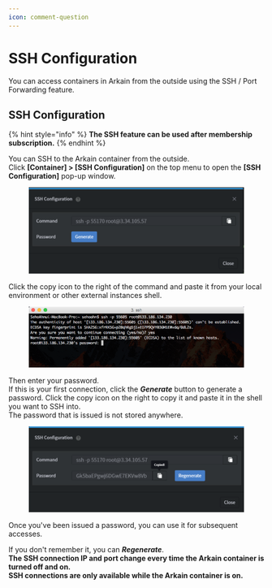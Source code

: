```yaml
---
icon: comment-question
---
```


# SSH Configuration

You can access containers in Arkain from the outside using the SSH / Port Forwarding feature.

## **SSH Configuration** <a href="#ssh-configuration" id="ssh-configuration"></a>

{% hint style="info" %}
**The SSH feature can be used after membership subscription.**
{% endhint %}

You can SSH to the Arkain container from the outside.\
Click **\[Container] > \[SSH Configuration]** on the top menu to open the **\[SSH Configuration]** pop-up window.

<figure><img src="../../.gitbook/assets/image (5).png" alt=""><figcaption></figcaption></figure>

Click the copy icon to the right of the command and paste it from your local environment or other external instances shell.

<figure><img src="../../.gitbook/assets/image (1) (1) (1).png" alt=""><figcaption></figcaption></figure>

Then enter your password.\
If this is your first connection, click the _**Generate**_ button to generate a password. Click the copy icon on the right to copy it and paste it in the shell you want to SSH into.\
The password that is issued is not stored anywhere.

<figure><img src="../../.gitbook/assets/image (2) (1) (1).png" alt=""><figcaption></figcaption></figure>

Once you've been issued a password, you can use it for subsequent accesses.

If you don't remember it, you can _**Regenerate**_.\
**The SSH connection IP and port change every time the Arkain container is turned off and on.**\
**SSH connections are only available while the Arkain container is on.**

